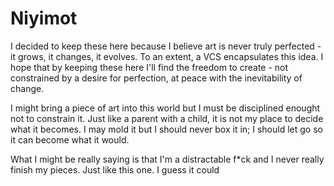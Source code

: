 # Niyimot

I decided to keep these here because I believe art is never truly perfected - it grows, it changes, it evolves. To an extent, a VCS 
encapsulates this idea. I hope that by keeping these here I'll find the freedom to create - not constrained by a desire for perfection, at peace with the inevitability of change. 

I might bring a piece of art into this world but I must be disciplined enought not to constrain it. Just like a parent with a child, it is not my place to decide what it becomes. I may mold it but I should never box it in; I should let go so it can become what it would.



What I might be really saying is that I'm a distractable f\*ck and I never really finish my pieces. Just like this one. I guess it could

